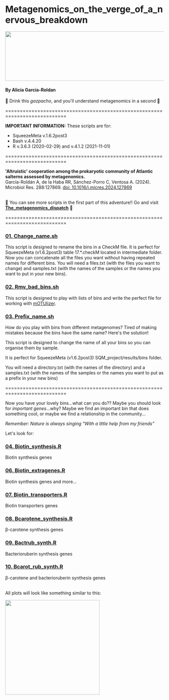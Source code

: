 # Metagenomics_on_the_verge_of_a_nervous_breakdown

<div align="center">
  <img width="1599" height="157" alt="image" src="https://github.com/user-attachments/assets/67af1113-cbdf-4d49-90ce-8104c3e61677" />
</div>

#### By Alicia Garcia-Roldan
:tropical_drink: Drink this _gazpacho_, and you'll understand metagenomics in a second :tropical_drink:

===========================================================================

**IMPORTANT INFORMATION:** These scripts are for:
  + SqueezeMeta v.1.6.2post3 
  + Bash v.4.4.20
  + R v.3.6.3 (2020-02-29) and v.4.1.2 (2021-11-01)

===========================================================================

**'Altruistic' cooperation among the prokaryotic community of Atlantic salterns assessed by metagenomics.**   
García-Roldán A, de la Haba RR, Sánchez-Porro C, Ventosa A. (2024). 
Microbiol Res. 288:127869. [doi: 10.1016/j.micres.2024.127869](https://www.sciencedirect.com/science/article/pii/S0944501324002702?via%3Dihub) <br><br>

:tropical_drink: You can see more scripts in the first part of this adventure!! Go and visit [**The_metagenomics_dispatch**](https://github.com/AliciaGR5/The_Metagenomics_dispatch) :tropical_drink:

===========================================================================

### [01. Change_name.sh](https://github.com/AliciaGR5/Metagenomics_on_the_verge_of_a_nervous_breakdown/blob/main/01.%20Change_name.sh)
This script is designed to rename the bins in a CheckM file. It is perfect for SqueezeMeta (v1.6.2post3) table 17.*.checkM located in intermediate folder.
Now you can concatenate all the files you want without having repeated names for different bins. 
You will need a files.txt (with the files you want to change) and samples.txt (with the names of the samples or the names you want to put in your new bins).

### [02. Rmv_bad_bins.sh](https://github.com/AliciaGR5/Metagenomics_on_the_verge_of_a_nervous_breakdown/blob/main/02.%20Rmv_bad_bins.sh)
This script is designed to play with lists of bins and write the perfect file for working with [mOTUlizer](https://github.com/moritzbuck/mOTUlizer).

### [03. Prefix_name.sh](https://github.com/AliciaGR5/Metagenomics_on_the_verge_of_a_nervous_breakdown/blob/main/03.%20Prefix_name.sh)
How do you play with bins from different metagenomes? Tired of making mistakes because the bins have the same name? Here's the solution!

This script is designed to change the name of all your bins so you can organise them by sample.

It is perfect for SqueezeMeta (v1.6.2post3) SQM_project/results/bins folder.

You will need a directory.txt (with the names of the directory) and a samples.txt (with the names of the samples or the names you want to put as a prefix in your new bins)

===========================================================================

Now you have your lovely bins...what can you do?? Maybe you should look for _important genes_...why? Maybe we find an important bin that does something cool, or maybe we find a relationship in the community...

_Remember: Nature is always singing "With a little help from my friends"_

Let's look for:

### [04. Biotin_synthesis.R](https://github.com/AliciaGR5/Metagenomics_on_the_verge_of_a_nervous_breakdown/blob/main/04.%20Biotin_synthesis.R)

Biotin synthesis genes

### [06. Biotin_extragenes.R](https://github.com/AliciaGR5/Metagenomics_on_the_verge_of_a_nervous_breakdown/blob/main/05.%20Biotin_extragenes.R)

Biotin synthesis genes and more...

### [07. Biotin_transporters.R](https://github.com/AliciaGR5/Metagenomics_on_the_verge_of_a_nervous_breakdown/blob/main/06.%20Biotin_transporters.R)

Biotin transporters genes

### [08. Bcarotene_synthesis.R](https://github.com/AliciaGR5/Metagenomics_on_the_verge_of_a_nervous_breakdown/blob/main/07.%20Bcarotene_synthesis.R)

β-carotene synthesis genes

### [09. Bactrub_synth.R](https://github.com/AliciaGR5/Metagenomics_on_the_verge_of_a_nervous_breakdown/blob/main/08.%20Bactrub_synth.R)

Bacterioruberin synthesis genes

### [10. Bcarot_rub_synth.R](https://github.com/AliciaGR5/Metagenomics_on_the_verge_of_a_nervous_breakdown/blob/main/09.%20Bcarot_rub_synth.R)

β-carotene and bacterioruberin synthesis genes <br><br>

All plots will look like something similar to this:

<img src="https://github.com/user-attachments/assets/c6ac05ca-c85f-467d-816f-f68fed80736e" width="300"/>

